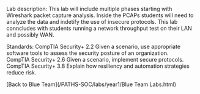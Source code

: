 Lab description: This lab will include multiple phases starting with Wireshark packet capture analysis.  Inside the PCAPs students will need to analyze the data and indetify the use of insecure protocols. This lab conncludes with students running a network throughput test on their LAN and possibly WAN.

Standards: CompTIA Security+ 2.2 Given a scenario, use appropriate software tools
to assess the security posture of an organization.<br>
CompTIA Security+ 2.6 Given a scenario, implement secure protocols.<br>
CompTIA Security+ 3.8 Explain how resiliency and automation strategies reduce risk.

[Back to Blue Team](/PATHS-SOC/labs/year1/Blue Team Labs.html)
